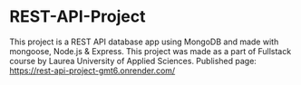# REST-API-Project

This project is a REST API database app using MongoDB and made with mongoose, Node.js & Express.
This project was made as a part of Fullstack course by Laurea University of Applied Sciences.
Published page: https://rest-api-project-gmt6.onrender.com/
